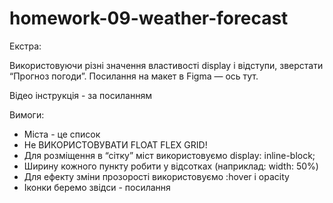 # homework-09-weather-forecast

Екстра:

Використовуючи різні значення властивості display і відступи, зверстати “Прогноз погоди”. Посилання на макет в Figma — ось тут.

Відео інструкція - за посиланням

Вимоги:

- Міста - це список
- Не ВИКОРИСТОВУВАТИ FLOAT FLEX GRID!
- Для розміщення в “сітку” міст використовуємо display: inline-block;
- Ширину кожного пункту робити у відсотках (наприклад: width: 50%)
- Для ефекту зміни прозорості використовуємо :hover і opacity
- Іконки беремо звідси - посилання
